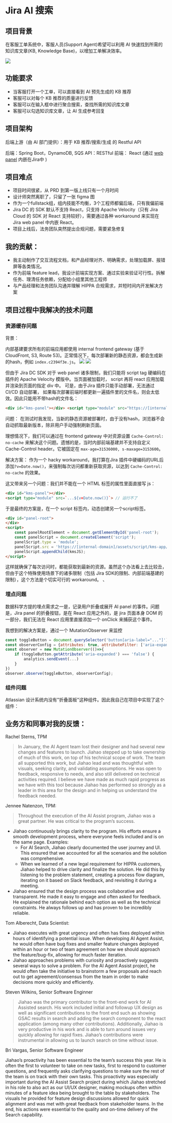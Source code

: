 # Jira AI 搜索

## 项目背景
在客服工单系统中，客服人员(Support Agent)希望可以利用 AI 快速找到所需的知识库文章(KB, Knowledge Base)，以增加工单解决效率。

![](/img/kb-ai.png)


## 功能要求
- 当客服打开一个工单，可以直接看到 AI 预先生成的 KB 推荐
- 客服可以对每个 KB 推荐的质量进行反馈
- 客服可以在输入框中进行聚合搜索，查找所需的知识库文章
- 客服可以勾选知识库文章，让 AI 生成参考回复


## 项目架构
后端上游（由 AI 部门提供）：用于 KB 推荐/搜索/生成 的 Restful API

后端：Spring Boot，DynamoDB, SQS
API：RESTful
前端： React (通过 [web panel](https://developer.atlassian.com/server/jira/platform/web-panel/) 内嵌在Jira中 )


## 项目难点
- 项目时间很紧，从 PRD 到第一版上线只有一个月时间
- 设计师突然离职了，只留了一张 figma 图
- 作为一个fullstack组，组内技能不均衡，3个工程师都偏后端，只有我偏前端
- Jira DC 的 SDK 默认不支持 React，只支持 Apache Velocity（只有 Jira Cloud 的 SDK 对 React 支持较好），需要通过各种 workaround 来实现在 Jira web panel 中内嵌 React。
- 项目上线后，法务团队突然提出合规问题，需要紧急修复

## 我的贡献：
- 我主动制作了交互流程文档，和产品经理对齐、明确需求，处理加载屏、报错屏等各类情况。
- 作为前端 feature lead，我设计前端实现方案、通过实验来验证可行性。拆解任务、理清任务依赖，分配给小组里其他工程师
- 与产品经理和法务团队沟通并理解 HIPPA 合规需求，并短时间内开发解决方案

## 项目过程中我解决的技术问题 
### 资源缓存问题
背景：

内部基建要求所有的前端应用都使用 internal frontend gateway (基于 CloudFront, S3, Route 53)。正常情况下，每次部署新的静态资源，都会生成新的hash，例如 `index.c2394f3e.js`。
![](/img/version-hash-param.png)
![](/img/version-hash-filename.png)

但由于 Jira DC SDK 对于 web panel 诸多限制，我们只能将 script tag 硬编码在插件的 Apache Velocity 模版中。当页面被加载时， script 再将 react 应用加载并渲染到页面的指定 div 中。
可是，由于Jira 插件只能手动部署，无法通过 CI/CD 自动部署， 如果每次部署前端时都更新一遍插件里的文件名，则会太低效。因此只能用不带hash的文件名：

```html
<div id="kms-panel"></div> <script type="module" src="https://[internal-domain]/assets/panel-react/index.js"></script>
```

问题：
在测试时我发现，当新的静态资源被部署时，由于没有hash，浏览器不会自动抓取最新版本，除非用户手动强制刷新页面。

理想情况下，我们可以通过在 frontend gateway 中对资源设置 `Cache-Control: no-cache` 来解决这个问题。遗憾的是，当时内部前端基建并不支持自定义 Cache-Control header。它被固定在 `max-age=31536000, s-maxage=3153600`。

解决方案：
作为一个 hacky workaround，我打算在Jira 插件中硬编码的URL后添加`?v=Date.now()`，来强制每次访问都重新获取资源，以达到 `Cache-Control: no-cache` 的效果。

这又带来另一个问题：我们并不能在一个 HTML 标签的属性里面直接写 js：
```html
<div id="kms-panel"></div> 
<script type="module" src=`...${v=Date.now()}`> // 运行不了
```
于是最终的方案是，在一个 script 标签内，动态创建另一个script标签。
```html
<div id="panel-root">
</div>
<script>
    const panelRootElement = document.getElementById('panel-root');
    const panelScript = document.createElement('script');
    panelScript.type = 'module';
    panelScript.src = 'https://[internal-domain]/assets/script/kms-app/index.js' + `?v=${Date.now()}`;
    panelScript.appendChild(kmsJS);
</script>
```
这样就确保了每次访问时，都能获取到最新的资源。虽然这个办法看上去比较丑，但由于这个特殊使用场景下的诸多限制（包括 Jira SDK的限制、内部前端基建的限制），这个方法是个切实可行的 workaround。
、

### 埋点问题

数据科学方提的埋点需求之一是，记录用户折叠或展开 AI panel 的事件。问题是，Jira panel 的折叠按钮，是在 React 应用之外的，是 jira 页面本身 DOM 的一部分，我们无法在 React 应用里直接添加一个 onClick 来捕获这个事件。

我想到的解决方案是，通过一个 MutationObserver 来监控

```javascript
const toggleButton = document.querySelector('button[aria-label="..."]');
const observerConfig = {attributes: true, attributeFilter: ['aria-expanded']};
const observer = new MutationObserver(()=>{
    if (toggleButton.getAttribute('aria-expanded') === 'false') {
        analytics.sendEvent(...)
    }
})
observer.observe(toggleButton, observerConfig);
```

### 组件问题
Atlassian 设计系统内没有"折叠面板"这种组件。因此我自己在项目中实现了这个组件：


## 业务方和同事对我的反馈：

Rachel Sterns, TPM
> In January, the AI Agent team lost their designer and had several new changes and features to launch. Jiahao stepped up to take ownership of much of this work, on top of his technical scope of work. The team all supported this work, but Jiahao lead and was thoughtful with visuals, seeking clarity, and validating assumptions. He was open to feedback, responsive to needs, and also still delivered on technical activities required. I believe we have made as much rapid progress as we have with this tool because Jiahao has performed so strongly as a leader in this area for the design and in helping us understand the feedback needed.

Jennee Natenzon, TPM:
> Throughout the execution of the AI Assist program, Jiahao was a great partner. He was critical to the program’s success.
- Jiahao continuously brings clarity to the program. His efforts ensure a smooth development process, where everyone feels included and is on the same page. Examples:
  - For AI Search, Jiahao clearly documented the user journey and UI. This ensured that we accounted for all the scenarios and the solution was comprehensive.
  - When we learned of a new legal requirement for HIPPA customers, Jiahao helped to drive clarity and finalize the solution. He did this by listening to the problem statement, creating a process flow diagram, iterating on it based on Slack feedback, and revisiting it during a meeting. 
- Jiahao ensured that the design process was collaborative and transparent. He made it easy to engage and often asked for feedback. He explained the rationale behind each option as well as the technical constraints. He always follows up and has proven to be incredibly reliable. 

Tom Alberecht, Data Scientist:

- Jiahao executes with great urgency and often has fixes deployed within hours of identifying a potential issue. When developing AI Agent Assist, he would often have bug fixes and smaller feature changes deployed within an hour or two of team agreement on how we should approach the feature/bug-fix, allowing for much faster iteration.
- Jiahao approaches problems with curiosity and proactively suggests several ways to solve a problem. For the AI Agent Assist project, he would often take the initiative to brainstorm a few proposals and reach out to get agreement/consensus from the team in order to make decisions more quickly and efficiently.

Steven Wilkins, Senior Software Enginner
> Jiahao was the primary contributor to the front-end work for AI Assisted search. His work included initial and followup UX design as well as significant contributions to the front end such as showing GSAC results in search and adding the search component to the react application (among many other contributions). Additionally, Jiahao is very productive in his work and is able to turn around issues very quickly allowing for rapid fixes. Jiahao’s contributions were instrumental in allowing us to launch search on time without issue.

Bri Vargas, Senior Software Engineer

Jiahao’s proactivity has been essential to the team’s success this year. He is often the first to volunteer to take on new tasks, first to respond to customer questions, and frequently asks clarifying questions to make sure the rest of the team is on track with their own tasks. This proactivity was especially important during the AI Assist Search project during which Jiahao stretched in his role to also act as our UI/UX designer, making mockups often within minutes of a feature idea being brought to the table by stakeholders. The visuals he provided for feature design discussions allowed for quick alignment and was met with great feedback from stakeholder teams. In the end, his actions were essential to the quality and on-time delivery of the Search capability.